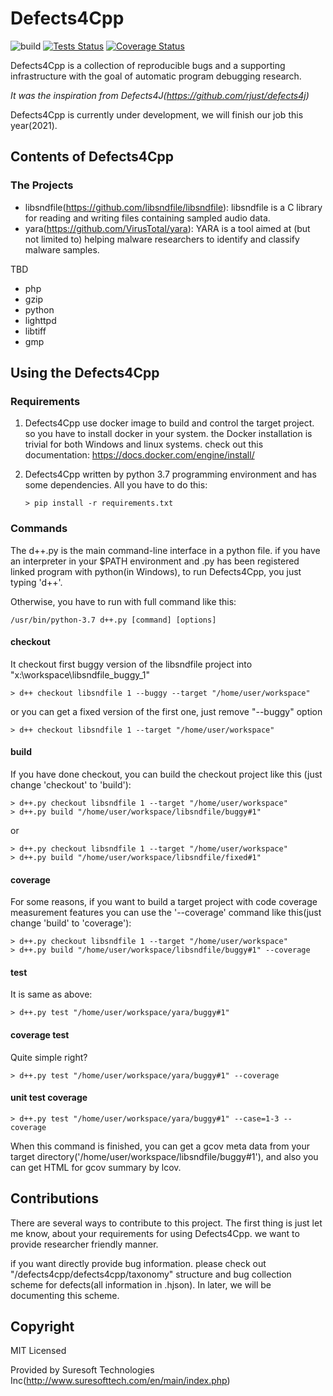 # Defects4Cpp

![build](https://github.com/Suresoft-GLaDOS/defects4cpp/actions/workflows/python-ci.yml/badge.svg)
[![Tests Status](https://suresoft-glados.github.io/defects4cpp/reports/junit/tests-badge.svg?dummy=8484744)](https://suresoft-glados.github.io/defects4cpp/reports/junit/report.html)
[![Coverage Status](https://suresoft-glados.github.io/defects4cpp/reports/coverage/coverage-badge.svg?dummy=8484744)](https://suresoft-glados.github.io/defects4cpp/reports/coverage/index.html)

Defects4Cpp is a collection of reproducible bugs and a supporting infrastructure with the goal of automatic program debugging research.

*It was the inspiration from Defects4J(https://github.com/rjust/defects4j)*

Defects4Cpp is currently under development, we will finish our job this year(2021).

## Contents of Defects4Cpp

### The Projects

* libsndfile(https://github.com/libsndfile/libsndfile): libsndfile is a C library for reading and writing files containing sampled audio data.
* yara(https://github.com/VirusTotal/yara): YARA is a tool aimed at (but not limited to) helping malware researchers to identify and classify malware samples.

TBD
* php
* gzip
* python
* lighttpd
* libtiff
* gmp

## Using the Defects4Cpp

### Requirements

1. Defects4Cpp use docker image to build and control the target project. so you have to install docker in your system.
the Docker installation is trivial for both Windows and linux systems. check out this documentation: https://docs.docker.com/engine/install/

2. Defects4Cpp written by python 3.7 programming environment and has some dependencies. All you have to do this:

    ```console
    > pip install -r requirements.txt
    ```

### Commands

The d++.py is the main command-line interface in a python file. if you have an interpreter in your $PATH environment and .py has been registered linked program with python(in Windows), to run Defects4Cpp, you just typing 'd++'.

Otherwise, you have to run with full command like this:

```console
/usr/bin/python-3.7 d++.py [command] [options]
```

#### checkout

It checkout first buggy version of the libsndfile project into "x:\workspace\libsndfile_buggy_1"

```console
> d++ checkout libsndfile 1 --buggy --target "/home/user/workspace"
```

or you can get a fixed version of the first one, just remove "--buggy" option

```console
> d++ checkout libsndfile 1 --target "/home/user/workspace"
```

#### build

If you have done checkout, you can build the checkout project like this (just change 'checkout' to 'build'):

```console
> d++.py checkout libsndfile 1 --target "/home/user/workspace"
> d++.py build "/home/user/workspace/libsndfile/buggy#1"
```

or

```console
> d++.py checkout libsndfile 1 --target "/home/user/workspace"
> d++.py build "/home/user/workspace/libsndfile/fixed#1"
```

#### coverage

For some reasons, if you want to build a target project with code coverage measurement features you can use the '--coverage' command like this(just change 'build' to 'coverage'):

```console
> d++.py checkout libsndfile 1 --target "/home/user/workspace"
> d++.py build "/home/user/workspace/libsndfile/buggy#1" --coverage
```

#### test

It is same as above:
```console
> d++.py test "/home/user/workspace/yara/buggy#1"
```

#### coverage test

Quite simple right?
```console
> d++.py test "/home/user/workspace/yara/buggy#1" --coverage
```

#### unit test coverage

```console
> d++.py test "/home/user/workspace/yara/buggy#1" --case=1-3 --coverage
```


When this command is finished, you can get a gcov meta data from your target directory('/home/user/workspace/libsndfile/buggy#1'), and also you can get HTML for gcov summary by lcov.


## Contributions

There are several ways to contribute to this project.
The first thing is just let me know, about your requirements for using Defects4Cpp. we want to provide researcher friendly manner.

if you want directly provide bug information. please check out "/defects4cpp/defects4cpp/taxonomy" structure and bug collection scheme for defects(all information in .hjson). In later, we will be documenting this scheme.

## Copyright

MIT Licensed

Provided by Suresoft Technologies Inc(http://www.suresofttech.com/en/main/index.php)
